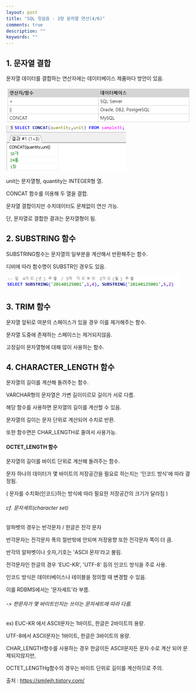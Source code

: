 ```yaml
---
layout: post
title: "SQL 첫걸음 - 3장 문자열 연산(4/6)" 
comments: true
description: ""
keywords: ""
---
```


## 1. 문자열 결합
문자열 데이터를 결합하는 연산자에는 데이터베이스 제품마다 방언이 있음.

![68453621](/images/sql_first_step/68453621.png)
![99DA02465B872ED702](/images/sql_first_step/99DA02465B872ED702.png)

unit는 문자열형, quantity는 INTEGER형 열. 

CONCAT 함수를 이용해 두 열을 결합. 

문자열 결합이지만 수치데이터도 문제없이 연산 가능. 

단, 문자열로 결합한 결과는 문자열형이 됨.


## 2. SUBSTRING 함수
SUBSTRING함수는 문자열의 일부분을 계산해서 반환해주는 함수. 

디비에 따라 함수명이 SUBSTR인 경우도 있음. 

![99E841465B872F1B0E](/images/sql_first_step/99E841465B872F1B0E.png)


## 3. TRIM 함수
문자열 앞뒤로 여분의 스페이스가 있을 경우 이를 제거해주는 함수. 

문자열 도중에 존재하는 스페이스는 제거되지않음. 

고정길이 문자열형에 대해 많이 사용하는 함수.


## 4. CHARACTER_LENGTH 함수
문자열의 길이를 계산해 돌려주는 함수. 

VARCHAR형의 문자열은 가변 길이이르모 길이가 서로 다름. 

해당 함수를 사용하면 문자열의 길이를 계산할 수 있음. 

문자열의 길이는 문자 단위로 계산되어 수치로 반환. 

또한 함수면은 CHAR_LENGTH로 줄여서 사용가능. 

#### OCTET_LENGTH 함수
문자열의 길이를 바이트 단위로 계산해 돌려주는 함수. 

문자 하나의 데이터가 몇 바이트의 저장공간을 필요로 하는지는 '인코드 방식'에 따라 결정됨. 

( 문자를 수치화(인코드)하는 방식에 따라 필요한 저장공간의 크기가 달라짐 ) 

###### cf. 문자세트(character set)
알파벳의 경우는 반각문자 / 한글은 전각 문자

반각문자는 전각문자 폭의 절반밖에 안되며 저장용향 또한 전각문자 쪽이 더 큼. 

반각의 알파벳이나 숫자,기호는 'ASCII 문자'라고 불림.

전각문자인 한글의 경우 'EUC-KR', 'UTF-8' 등의 인코드 방식을 주로 사용. 

인코드 방식은 데이터베이스나 테이블을 정의할 때 변경할 수 있음. 

이를 RDBMS에서는 '문자세트'라 부름. 

###### -> 한문자가 몇 바이트인지는 쓰이는 문자세트에 따라 다름.

ex) EUC-KR 에서 ASCII문자는 1바이트, 한글은 2바이트의 용량.

UTF-8에서 ASCII문자는 1바이트, 한글은 3바이트의 용량.

CHAR_LENGTH함수를 사용하는 경우  한글이든 ASCII문자든 문자 수로 계산 되어 문제되지않지만,

OCTET_LENGTHg함수의 경우는 바이트 단위로 길이를 계산하므로 주의.


출처 : https://smilejh.tistory.com/